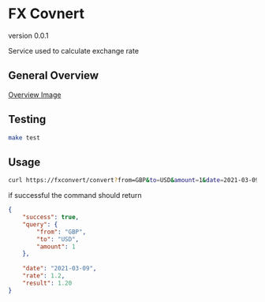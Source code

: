 # FX Covnert

version 0.0.1

Service used to calculate exchange rate 


## General Overview

[Overview Image](https://certinotech.visualstudio.com/e4bbe547-e4b6-477f-9392-5e9d478e39b6/_apis/git/repositories/cf4dd912-28a5-4b50-9255-3925e8767944/items?path=%2Fassets%2FFXServices.png&versionDescriptor%5BversionOptions%5D=0&versionDescriptor%5BversionType%5D=0&versionDescriptor%5Bversion%5D=main&resolveLfs=true&%24format=octetStream&api-version=5.0 "Overview Image")

## Testing

```bash
make test
```

## Usage

```bash
curl https://fxconvert/convert?from=GBP&to=USD&amount=1&date=2021-03-09
```

if successful the command should return 

```json
{
    "success": true,
    "query": {
        "from": "GBP",
        "to": "USD",
        "amount": 1 
    },
  
    "date": "2021-03-09",
    "rate": 1.2,
    "result": 1.20
}
```

